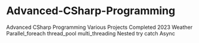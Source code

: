 # Advanced-CSharp-Programming
Advanced CSharp Programming Various Projects Completed 2023
Weather
Parallel_foreach
thread_pool
multi_threading
Nested try catch
Async
